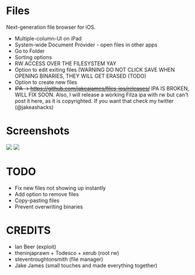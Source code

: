 Files
=============

Next-generation file browser for iOS.

 * Multiple-column-UI on iPad
 * System-wide Document Provider - open files in other apps
 * Go to Folder
 * Sorting options
 * RW ACCESS OVER THE FILESYSTEM YAY
 * Option to edit exiting files (WARNING DO NOT CLICK SAVE WHEN OPENING BINARIES, THEY WILL GET ERASED (TODO)
 * Option to create new files
 * ~~IPA -> https://github.com/jakeajames/files-ios/releases/~~ IPA IS BROKEN, WILL FIX SOON. Also, I will release a working Filza ipa with rw but can't post it here, as it is copyrighted. If you want that check my twitter (@jakeashacks) 
 
Screenshots
=============

[![](https://lh3.googleusercontent.com/-bPGPJDM78p0/V13sA3epxEI/AAAAAAAACNs/McPEkTL1mZY9pYrZxmZzsFibBwDoDz_ugCCo/s800/A1.jpg)](https://lh3.googleusercontent.com/-bPGPJDM78p0/V13sA3epxEI/AAAAAAAACNs/McPEkTL1mZY9pYrZxmZzsFibBwDoDz_ugCCo/s800/A1.jpg)
[![](https://lh3.googleusercontent.com/-rGNEWd7z0TI/V13sBJw41kI/AAAAAAAACN0/7pgt7BGXvLsgIuOg5R-mFFmf0sZutuRNwCCo/s800/A2.jpg)](https://lh3.googleusercontent.com/-rGNEWd7z0TI/V13sBJw41kI/AAAAAAAACN0/7pgt7BGXvLsgIuOg5R-mFFmf0sZutuRNwCCo/s800/A2.jpg)

TODO
=============

* Fix new files not showing up instantly
* Add option to remove files
* Copy-pasting files
* Prevent overwriting binaries

CREDITS
=============

* Ian Beer (exploit)
* theninjaprawn + Todesco + xerub (root rw)
* steventroughtonsmith (file manager)
* Jake James (small touches and made everything together)

